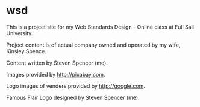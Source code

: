 wsd
===
This is a project site for my Web Standards Design - Online class at Full Sail University.

Project content is of actual company owned and operated by my wife, Kinsley Spence.

Content written by Steven Spencer (me).

Images provided by http://pixabay.com.

Logo images of venders provided by http://google.com.

Famous Flair Logo designed by Steven Spencer (me).
